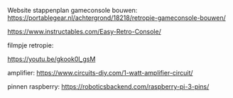 

Website stappenplan gameconsole bouwen:
https://portablegear.nl/achtergrond/18218/retropie-gameconsole-bouwen/

https://www.instructables.com/Easy-Retro-Console/


filmpje retropie:

https://youtu.be/gkook0l_gsM


amplifier: 
https://www.circuits-diy.com/1-watt-amplifier-circuit/


pinnen raspberry:
https://roboticsbackend.com/raspberry-pi-3-pins/ 
